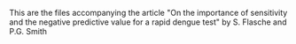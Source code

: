 This are the files accompanying the article "On the importance of sensitivity and the negative predictive value for a rapid dengue test" by S. Flasche and P.G. Smith
